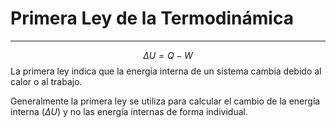 # Primera Ley de la Termodinámica
***
$$
\Delta U=Q-W
$$
La primera ley indica que la energía interna de un sistema cambia debido al calor o al trabajo.

Generalmente la primera ley se utiliza para calcular el cambio de la energía interna ($\Delta U$) y no las energía internas de forma individual.